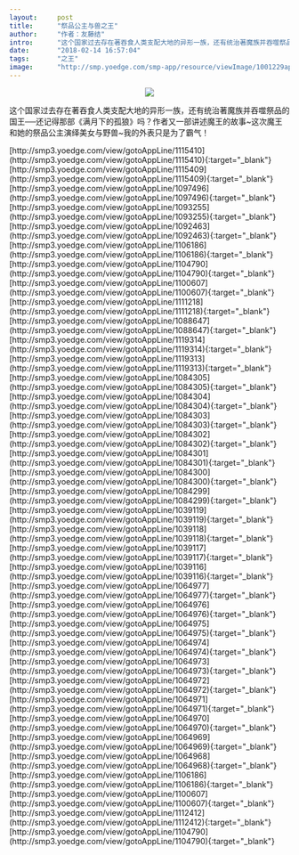 ```yaml
---
layout:     post
title:      "祭品公主与兽之王"
author:     "作者：友藤结"
intro:      "这个国家过去存在著吞食人类支配大地的异形一族，还有统治著魔族并吞噬祭品的国王──还记得那部《满月下的孤狼》吗？作者又一部讲述魔王的故事~这次魔王和她的祭品公主演绎美女与野兽~我的外表只是为了霸气！"
date:       "2018-02-14 16:57:04"
tags:       "之王"
image:      "http://smp.yoedge.com/smp-app/resource/viewImage/1001229appline.png"
---
```

<div style="text-align: center">
<p><img src="http://smp.yoedge.com/smp-app/resource/viewImage/1001229appline.png"/></p>
</div>
<p class="post-meta">
<span>这个国家过去存在著吞食人类支配大地的异形一族，还有统治著魔族并吞噬祭品的国王──还记得那部《满月下的孤狼》吗？作者又一部讲述魔王的故事~这次魔王和她的祭品公主演绎美女与野兽~我的外表只是为了霸气！</span>
</p>
[http://smp3.yoedge.com/view/gotoAppLine/1115410](http://smp3.yoedge.com/view/gotoAppLine/1115410){:target="_blank"}
[http://smp3.yoedge.com/view/gotoAppLine/1115409](http://smp3.yoedge.com/view/gotoAppLine/1115409){:target="_blank"}
[http://smp3.yoedge.com/view/gotoAppLine/1097496](http://smp3.yoedge.com/view/gotoAppLine/1097496){:target="_blank"}
[http://smp3.yoedge.com/view/gotoAppLine/1093255](http://smp3.yoedge.com/view/gotoAppLine/1093255){:target="_blank"}
[http://smp3.yoedge.com/view/gotoAppLine/1092463](http://smp3.yoedge.com/view/gotoAppLine/1092463){:target="_blank"}
[http://smp3.yoedge.com/view/gotoAppLine/1106186](http://smp3.yoedge.com/view/gotoAppLine/1106186){:target="_blank"}
[http://smp3.yoedge.com/view/gotoAppLine/1104790](http://smp3.yoedge.com/view/gotoAppLine/1104790){:target="_blank"}
[http://smp3.yoedge.com/view/gotoAppLine/1100607](http://smp3.yoedge.com/view/gotoAppLine/1100607){:target="_blank"}
[http://smp3.yoedge.com/view/gotoAppLine/1111218](http://smp3.yoedge.com/view/gotoAppLine/1111218){:target="_blank"}
[http://smp3.yoedge.com/view/gotoAppLine/1088647](http://smp3.yoedge.com/view/gotoAppLine/1088647){:target="_blank"}
[http://smp3.yoedge.com/view/gotoAppLine/1119314](http://smp3.yoedge.com/view/gotoAppLine/1119314){:target="_blank"}
[http://smp3.yoedge.com/view/gotoAppLine/1119313](http://smp3.yoedge.com/view/gotoAppLine/1119313){:target="_blank"}
[http://smp3.yoedge.com/view/gotoAppLine/1084305](http://smp3.yoedge.com/view/gotoAppLine/1084305){:target="_blank"}
[http://smp3.yoedge.com/view/gotoAppLine/1084304](http://smp3.yoedge.com/view/gotoAppLine/1084304){:target="_blank"}
[http://smp3.yoedge.com/view/gotoAppLine/1084303](http://smp3.yoedge.com/view/gotoAppLine/1084303){:target="_blank"}
[http://smp3.yoedge.com/view/gotoAppLine/1084302](http://smp3.yoedge.com/view/gotoAppLine/1084302){:target="_blank"}
[http://smp3.yoedge.com/view/gotoAppLine/1084301](http://smp3.yoedge.com/view/gotoAppLine/1084301){:target="_blank"}
[http://smp3.yoedge.com/view/gotoAppLine/1084300](http://smp3.yoedge.com/view/gotoAppLine/1084300){:target="_blank"}
[http://smp3.yoedge.com/view/gotoAppLine/1084299](http://smp3.yoedge.com/view/gotoAppLine/1084299){:target="_blank"}
[http://smp3.yoedge.com/view/gotoAppLine/1039119](http://smp3.yoedge.com/view/gotoAppLine/1039119){:target="_blank"}
[http://smp3.yoedge.com/view/gotoAppLine/1039118](http://smp3.yoedge.com/view/gotoAppLine/1039118){:target="_blank"}
[http://smp3.yoedge.com/view/gotoAppLine/1039117](http://smp3.yoedge.com/view/gotoAppLine/1039117){:target="_blank"}
[http://smp3.yoedge.com/view/gotoAppLine/1039116](http://smp3.yoedge.com/view/gotoAppLine/1039116){:target="_blank"}
[http://smp3.yoedge.com/view/gotoAppLine/1064977](http://smp3.yoedge.com/view/gotoAppLine/1064977){:target="_blank"}
[http://smp3.yoedge.com/view/gotoAppLine/1064976](http://smp3.yoedge.com/view/gotoAppLine/1064976){:target="_blank"}
[http://smp3.yoedge.com/view/gotoAppLine/1064975](http://smp3.yoedge.com/view/gotoAppLine/1064975){:target="_blank"}
[http://smp3.yoedge.com/view/gotoAppLine/1064974](http://smp3.yoedge.com/view/gotoAppLine/1064974){:target="_blank"}
[http://smp3.yoedge.com/view/gotoAppLine/1064973](http://smp3.yoedge.com/view/gotoAppLine/1064973){:target="_blank"}
[http://smp3.yoedge.com/view/gotoAppLine/1064972](http://smp3.yoedge.com/view/gotoAppLine/1064972){:target="_blank"}
[http://smp3.yoedge.com/view/gotoAppLine/1064971](http://smp3.yoedge.com/view/gotoAppLine/1064971){:target="_blank"}
[http://smp3.yoedge.com/view/gotoAppLine/1064970](http://smp3.yoedge.com/view/gotoAppLine/1064970){:target="_blank"}
[http://smp3.yoedge.com/view/gotoAppLine/1064969](http://smp3.yoedge.com/view/gotoAppLine/1064969){:target="_blank"}
[http://smp3.yoedge.com/view/gotoAppLine/1064968](http://smp3.yoedge.com/view/gotoAppLine/1064968){:target="_blank"}
[http://smp3.yoedge.com/view/gotoAppLine/1106186](http://smp3.yoedge.com/view/gotoAppLine/1106186){:target="_blank"}
[http://smp3.yoedge.com/view/gotoAppLine/1100607](http://smp3.yoedge.com/view/gotoAppLine/1100607){:target="_blank"}
[http://smp3.yoedge.com/view/gotoAppLine/1112412](http://smp3.yoedge.com/view/gotoAppLine/1112412){:target="_blank"}
[http://smp3.yoedge.com/view/gotoAppLine/1104790](http://smp3.yoedge.com/view/gotoAppLine/1104790){:target="_blank"}


